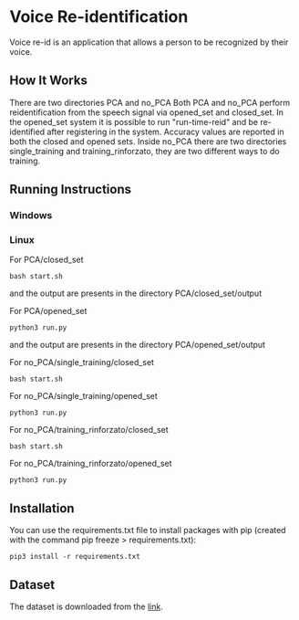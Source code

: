 # Voice Re-identification

Voice re-id is an application that allows a person to be recognized by their voice.


## How It Works

There are two directories
PCA and no_PCA
Both PCA and no_PCA perform reidentification from the speech signal via opened_set and closed_set.
In the opened_set system it is possible to run "run-time-reid" and be re-identified after registering in the system.
Accuracy values ​​are reported in both the closed and opened sets.
Inside no_PCA there are two directories
single_training and training_rinforzato, they are two different ways to do training.


## Running Instructions

### Windows


### Linux

For PCA/closed_set
```
bash start.sh
```
and the output are presents in the directory PCA/closed_set/output


For PCA/opened_set
```
python3 run.py
```
and the output are presents in the directory PCA/opened_set/output


For no_PCA/single_training/closed_set
```
bash start.sh
```

For no_PCA/single_training/opened_set
```
python3 run.py
```

For no_PCA/training_rinforzato/closed_set
```
bash start.sh
```

For no_PCA/training_rinforzato/opened_set
```
python3 run.py
```

## Installation  

You can use the requirements.txt file to install packages with pip (created with the command pip freeze > requirements.txt):
``` 
pip3 install -r requirements.txt
```

## Dataset

The dataset is downloaded from the [link](https://github.com/soerenab/AudioMNIST/tree/master).




